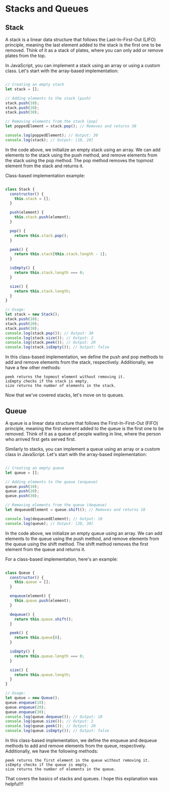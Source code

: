 # Stacks and Queues
## Stack

A stack is a linear data structure that follows the Last-In-First-Out (LIFO) principle, meaning the last element added to the stack is the first one to be removed. Think of it as a stack of plates, where you can only add or remove plates from the top.

In JavaScript, you can implement a stack using an array or using a custom class. Let's start with the array-based implementation:

```javascript

// Creating an empty stack
let stack = [];

// Adding elements to the stack (push)
stack.push(10);
stack.push(20);
stack.push(30);

// Removing elements from the stack (pop)
let poppedElement = stack.pop(); // Removes and returns 30

console.log(poppedElement); // Output: 30
console.log(stack); // Output: [10, 20]
```
In the code above, we initialize an empty stack using an array. We can add elements to the stack using the push method, and remove elements from the stack using the pop method. The pop method removes the topmost element from the stack and returns it.

Class-based implementation example:

```javascript

class Stack {
  constructor() {
    this.stack = [];
  }

  push(element) {
    this.stack.push(element);
  }

  pop() {
    return this.stack.pop();
  }

  peek() {
    return this.stack[this.stack.length - 1];
  }

  isEmpty() {
    return this.stack.length === 0;
  }

  size() {
    return this.stack.length;
  }
}

// Usage:
let stack = new Stack();
stack.push(10);
stack.push(20);
stack.push(30);
console.log(stack.pop()); // Output: 30
console.log(stack.size()); // Output: 2
console.log(stack.peek()); // Output: 20
console.log(stack.isEmpty()); // Output: false
```
In this class-based implementation, we define the push and pop methods to add and remove elements from the stack, respectively. Additionally, we have a few other methods:

    peek returns the topmost element without removing it.
    isEmpty checks if the stack is empty.
    size returns the number of elements in the stack.

Now that we've covered stacks, let's move on to queues.

## Queue

A queue is a linear data structure that follows the First-In-First-Out (FIFO) principle, meaning the first element added to the queue is the first one to be removed. Think of it as a queue of people waiting in line, where the person who arrived first gets served first.

Similarly to stacks, you can implement a queue using an array or a custom class in JavaScript. Let's start with the array-based implementation:

```javascript

// Creating an empty queue
let queue = [];

// Adding elements to the queue (enqueue)
queue.push(10);
queue.push(20);
queue.push(30);

// Removing elements from the queue (dequeue)
let dequeuedElement = queue.shift(); // Removes and returns 10

console.log(dequeuedElement); // Output: 10
console.log(queue); // Output: [20, 30]
```
In the code above, we initialize an empty queue using an array. We can add elements to the queue using the push method, and remove elements from the queue using the shift method. The shift method removes the first element from the queue and returns it.

For a class-based implementation, here's an example:

```javascript

class Queue {
  constructor() {
    this.queue = [];
  }

  enqueue(element) {
    this.queue.push(element);
  }

  dequeue() {
    return this.queue.shift();
  }

  peek() {
    return this.queue[0];
  }

  isEmpty() {
    return this.queue.length === 0;
  }

  size() {
    return this.queue.length;
  }
}

// Usage:
let queue = new Queue();
queue.enqueue(10);
queue.enqueue(20);
queue.enqueue(30);
console.log(queue.dequeue()); // Output: 10
console.log(queue.size()); // Output: 2
console.log(queue.peek()); // Output: 20
console.log(queue.isEmpty()); // Output: false
```
In this class-based implementation, we define the enqueue and dequeue methods to add and remove elements from the queue, respectively. Additionally, we have the following methods:

    peek returns the first element in the queue without removing it.
    isEmpty checks if the queue is empty.
    size returns the number of elements in the queue.

That covers the basics of stacks and queues. I hope this explanation was helpful!!! 